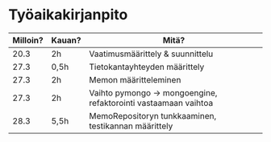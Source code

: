 # Työaikakirjanpito

| Milloin? | Kauan? | Mitä?                                                           |
| -------- | ------ | --------------------------------------------------------------- |
| 20.3     | 2h     | Vaatimusmäärittely & suunnittelu                                |
| 27.3     | 0,5h   | Tietokantayhteyden määrittely                                   |
| 27.3     | 2h     | Memon määritteleminen                                           |
| 27.3     | 2h     | Vaihto pymongo -> mongoengine, refaktorointi vastaamaan vaihtoa |
| 28.3     | 5,5h   | MemoRepositoryn tunkkaaminen, testikannan määrittely            |
